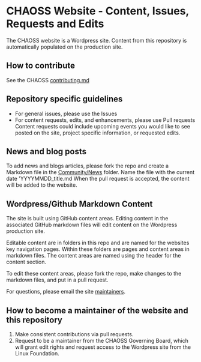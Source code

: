 # CHAOSS Website - Content, Issues, Requests and Edits

The CHAOSS website is a Wordpress site. Content from this repository is automatically populated on the production site.

## How to contribute
See the CHAOSS [contributing.md](https://github.com/pratik2315/chaoss-pratik-website/blob/contribution-docs/Website%20Contributing/community-contributing.md)

## Repository specific guidelines
* For general issues, please use the Issues 
* For content requests, edits, and enhancements, please use Pull requests
Content requests could include upcoming events you would like to see posted on the site, project specific information, or requested edits.

## News and blog posts
To add news and blogs articles, please fork the repo and create a Markdown file in the [Community/News](./Community/News) folder. Name the file with the current date 'YYYYMMDD_title.md When the pull request is accepted, the content will be added to the website.

## Wordpress/Github Markdown Content

The site is built using GitHub content areas. Editing content in the associated GitHub markdown files will edit content on the Wordpress production site.

Editable content are in folders in this repo and are named for the websites key navigation pages. Within these folders are pages and content areas in markdown files. The content areas are named using the header for the content section.

To edit these content areas, please fork the repo, make changes to the markdown files, and put in a pull request.

For questions, please email the site [maintainers](README.md).

## How to become a maintainer of the website and this repository
1. Make consistent contributions via pull requests.
2. Request to be a maintainer from the CHAOSS Governing Board, which will grant edit rights and request access to the Wordpress site from the Linux Foundation.
